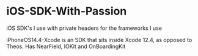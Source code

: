 # iOS-SDK-With-Passion
iOS SDK's I use with private headers for the frameworks I use 

iPhoneOS14.4-Xcode is an SDK that sits inside Xcode 12.4, as opposed to Theos. Has NearField, IOKit and OnBoardingKit
